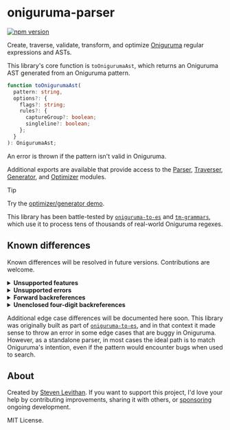 # oniguruma-parser

[![npm version][npm-version-src]][npm-version-href]

Create, traverse, validate, transform, and optimize [Oniguruma](https://github.com/kkos/oniguruma) regular expressions and ASTs.

This library's core function is `toOnigurumaAst`, which returns an Oniguruma AST generated from an Oniguruma pattern.

```ts
function toOnigurumaAst(
  pattern: string,
  options?: {
    flags?: string;
    rules?: {
      captureGroup?: boolean;
      singleline?: boolean;
    };
  }
): OnigurumaAst;
```

An error is thrown if the pattern isn't valid in Oniguruma.

Additional exports are available that provide access to the [Parser](https://github.com/slevithan/oniguruma-parser/blob/main/src/parser/README.md), [Traverser](https://github.com/slevithan/oniguruma-parser/blob/main/src/traverser/README.md), [Generator](https://github.com/slevithan/oniguruma-parser/blob/main/src/generator/README.md), and [Optimizer](https://github.com/slevithan/oniguruma-parser/blob/main/src/optimizer/README.md) modules.

> [!TIP]
> Try the [optimizer/generator demo](https://slevithan.github.io/oniguruma-parser/demo/).

This library has been battle-tested by [`oniguruma-to-es`](https://github.com/slevithan/oniguruma-to-es) and [`tm-grammars`](https://github.com/shikijs/textmate-grammars-themes), which use it to process tens of thousands of real-world Oniguruma regexes.

## Known differences

Known differences will be resolved in future versions. Contributions are welcome.

<details>
  <summary><b>Unsupported features</b></summary>

The following rarely-used features throw errors since they aren't yet supported:

- Rarely-used character specifiers: Non-A-Za-z with `\cx`, `\C-x`; meta `\M-x`, `\M-\C-x`; bracketed octals `\o{…}`; octal UTF-8 encoded bytes (≥ `\200`).
- Code point sequences: `\x{H H …}`, `\o{O O …}`.
- Absent expressions `(?~|…|…)`, stoppers `(?~|…)`, and clearers `(?~|)`.
- Conditionals: `(?(…)…)`, etc.
- Callouts: `(?{…})`, `(*…)`, etc.
- Relative forward backreferences `\k<+N>` and backrefences with recursion level.
- Flags `y{g}`/`y{w}` (grapheme boundary modes); whole-pattern modifiers `C` (don't capture group), `I` (ignore-case is ASCII), `L` (find longest); flags `D`, `P`, `S`, `W` (digit/POSIX/space/word is ASCII) within mode modifiers.

Despite these gaps, more than 99.99% of real-world Oniguruma regexes are supported, based on a sample of ~55k regexes used in TextMate grammars (conditionals were used in three regexes, and other unsupported features weren't used at all). Some of the Oniguruma features above are so exotic that they aren't used in *any* public code on GitHub.
</details>

<details>
  <summary><b>Unsupported errors</b></summary>

The following don't yet throw errors, but should:

- Special characters that are invalid in backreference names when referencing a valid group with that name.
  - Named backreferences should use a more restricted set of allowed characters than named groups and subroutines.
  - An error is already thrown for backreference names that include `-` or `+`.
- Subroutines used in ways that resemble infinite recursion.
  - Such subroutines error at compile time in Oniguruma.
</details>

<details>
  <summary><b>Forward backreferences</b></summary>

This library currently treats it as an error if numbered backreferences come before their referenced group.

- Most such placements are mistakes and can never match, due to Oniguruma's behavior for backreferences to nonparticipating groups.
- Erroring matches the behavior of named backreferences.
- For unenclosed backreferences, this affects only `\1`–`\9`. It's not a backreference in the first place if using `\10` or higher and not as many capturing groups are defined to the left (it's an octal or identity escape).

Additionally, this library doesn't yet support the `\k<+N>`/`\k'+N'` syntax for relative *forward* backreferences.
</details>

<details>
  <summary><b>Unenclosed four-digit backreferences</b></summary>

Although enclosed `\k<…>`/`\k'…'` supports any number of digits (assuming the backreference refers to a valid capturing group), unenclosed backreferences currently support only up to three digits (`\999`). Oniguruma supports `\1000` and higher when as many capturing groups are defined, but note that Oniguruma regexes with more than 999 captures never actually work, due to an apparent bug (they fail to match anything, with no error). Tested in Oniguruma 6.9.8 via `vscode-oniguruma`.
</details>

Additional edge case differences will be documented here soon. This library was originally built as part of [`oniguruma-to-es`](https://github.com/slevithan/oniguruma-to-es), and in that context it made sense to throw an error in some edge cases that are buggy in Oniguruma. However, as a standalone parser, in most cases the ideal path is to match Oniguruma's intention, even if the pattern would encounter bugs when used to search.

## About

Created by [Steven Levithan](https://github.com/slevithan). If you want to support this project, I'd love your help by contributing improvements, sharing it with others, or [sponsoring](https://github.com/sponsors/slevithan) ongoing development.

MIT License.

<!-- Badges -->

[npm-version-src]: https://img.shields.io/npm/v/oniguruma-parser?color=78C372
[npm-version-href]: https://npmjs.com/package/oniguruma-parser
